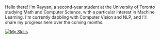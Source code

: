 Hello there! I'm Rayyan, a second-year student at the University of Toronto studying Math and Computer Science, with a particular interest in Machine Learning. I'm currently dabbling with Computer Vision and NLP, and I'll share my progress here over the coming months. 

[![My Skills](https://skillicons.dev/icons?i=cpp,python,tensorflow,html,js,css,flask&theme=dark)](https://skillicons.dev)

<!--[![Rayyan's github activity graph](https://activity-graph.herokuapp.com/graph?username=rayyanaamir22&custom_title=Stats&theme=nightowl&hide_border=true)](https://github.com/rayyanaamir22/github-readme-activity-graph)-->

<!---
rayyanaamir22/rayyanaamir22 is a ✨ special ✨ repository because its `README.md` (this file) appears on your GitHub profile.
You can click the Preview link to take a look at your changes.
--->
